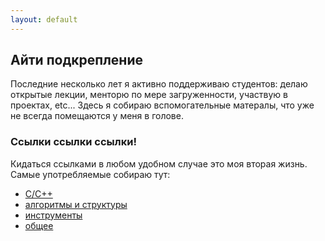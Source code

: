 ```yaml
---
layout: default
---
```

## Айти подкрепление

Последние несколько лет я активно поддерживаю студентов: делаю открытые лекции, менторю по мере загруженности, участвую в проектах, etc... 
Здесь я собираю вспомогательные матералы, что уже не всегда помещаются у меня в голове. 

### Ссылки ссылки ссылки!
Кидаться ссылками в любом удобном случае это моя вторая жизнь. Самые употребляемые собираю тут:
* [C/C++](./cpp_links)
* [алгоритмы и структуры](./algo)
* [инструменты](./utils)
* [общее](./common)
